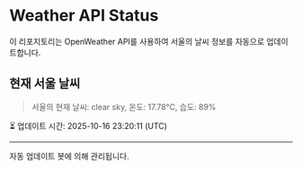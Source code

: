 
# Weather API Status

이 리포지토리는 OpenWeather API를 사용하여 서울의 날씨 정보를 자동으로 업데이트합니다.

## 현재 서울 날씨
> 서울의 현재 날씨: clear sky, 온도: 17.78°C, 습도: 89%

⏳ 업데이트 시간: 2025-10-16 23:20:11 (UTC)

---
자동 업데이트 봇에 의해 관리됩니다.
